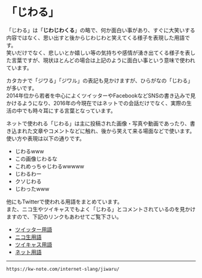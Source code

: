 # 「じわる」

「じわる」は「**じわじわくる**」の略で、何か面白い事があり、すぐに大笑いする内容ではなく、思い出すと後からじわじわと笑えてくる様子を表現した用語です。  
笑いだけでなく、悲しいとか嬉しい等の気持ちや感情が湧き出てくる様子を表した言葉ですが、現状ほとんどの場合は上記のように面白い事という意味で使われています。

カタカナで「ジワる」「ジワル」の表記も見かけますが、ひらがなの「じわる」が多いです。  
2014年位から若者を中心によくツイッターやFacebookなどSNSの書き込みで見かけるようになり、2016年の今現在ではネットでの会話だけでなく、実際の生活の中でも時々耳にする言葉となっています。  

ネットで使われる「じわる」は主に投稿された画像・写真や動画であったり、書き込まれた文章やコメントなどに触れ、後から笑えて来る場面などで使います。  
使い方や表現は以下の通りです。

-   じわるwww
-   この画像じわるな
-   これめっちゃじわるwwwww
-   じわるわー
-   クソじわる
-   じわったwww

他にもTwitterで使われる用語をまとめています。  
また、ニコ生やツイキャスでもよく「じわる」とコメントされているのを見かけますので、下記のリンクもあわせてご覧下さい。

-   [ツイッター用語](https://kw-note.com/internet-slang/twitter-glossary/)
-   [ニコ生用語](https://kw-note.com/internet-slang/nikoniko_douga-term-list/)
-   [ツイキャス用語](https://kw-note.com/internet-slang/twitcasting-glossary/)
-   [ネット用語](https://kw-note.com/internet-slang/nettoyougo/)

---
`https://kw-note.com/internet-slang/jiwaru/`